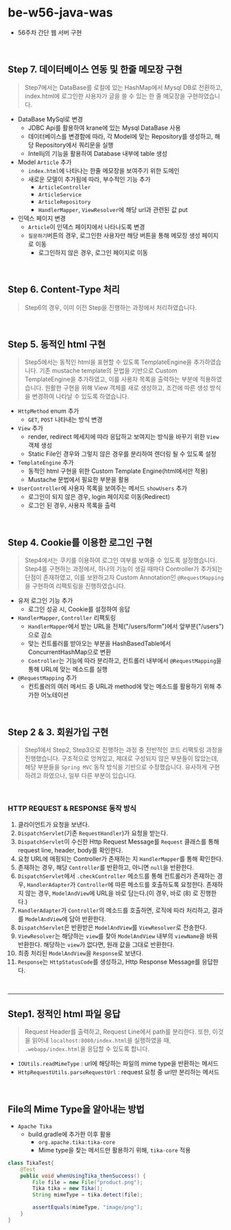 # be-w56-java-was
- 56주차 간단 웹 서버 구현

<br>

## Step 7. 데이터베이스 연동 및 한줄 메모장 구현

> Step7에서는 DataBase를 로컬에 있는 HashMap에서 Mysql DB로 전환하고, 
> index.html에 로그인한 사용자가 글을 쓸 수 있는 한 줄 메모장을 구현하였습니다. 
- DataBase MySql로 변경
  - JDBC Api를 활용하여 krane에 있는 Mysql DataBase 사용
  - 데이터베이스를 변경함에 따라, 각 Model에 맞는 Repository를 생성하고, 해당 Repository에서 쿼리문을 실행
  - Intellij의 기능을 활용하여 Database 내부에 table 생성
- Model `Article` 추가
  - `index.html`에 나타나는 한줄 메모장을 보여주기 위한 도메인
  - 새로운 모델이 추가됨에 따라, 부수적인 기능 추가
    - `ArticleController`
    - `ArticleService`
    - `ArticleRepository`
    - `HandlerMapper`, `ViewResolver`에 해당 url과 관련된 값 put
- 인덱스 페이지 변경
  - `Article`이 인덱스 페이지에서 나타나도록 변경
  - `질문하기`버튼의 경우, 로그인한 사용자만 해당 버튼을 통해 메모장 생성 페이지로 이동
    - 로그인하지 않은 경우, 로그인 페이지로 이동

<br>

## Step 6. Content-Type 처리

> Step6의 경우, 이미 이전 Step을 진행하는 과정에서 처리하였습니다.


<br>

## Step 5. 동적인 html 구현

> Step5에서는 동적인 html을 표현할 수 있도록 TemplateEngine을 추가하였습니다. 기존 mustache template의 
> 문법을 기반으로 Custom TemplateEngine을 추가하였고, 이를 사용자 목록을 출력하는 부분에 적용하였습니다.
> 원활한 구현을 위해 View 객체를 새로 생성하고, 조건에 따른 생성 방식을 변경하여 나타날 수 있도록 하였습니다.
- `HttpMethod` enum 추가
  - `GET`, `POST` 나타내는 방식 변경
- `View` 추가
  - render, redirect 메세지에 따라 응답하고 보여지는 방식을 바꾸기 위한 `View` 객체 생성
  - Static File인 경우와 그렇지 않은 경우를 분리하여 렌더링 될 수 있도록 설정
- `TemplateEngine` 추가
  - 동적인 html 구현을 위한 Custom Template Engine(html에서만 적용)
  - Mustache 문법에서 필요한 부분을 활용
- `UserController`에 사용자 목록을 보여주는 메서드 `showUsers` 추가
  - 로그인이 되지 않은 경우, login 페이지로 이동(Redirect)
  - 로그인 된 경우, 사용자 목록을 출력

<br>

## Step 4. Cookie를 이용한 로그인 구현

> Step4에서는 쿠키를 이용하여 로그인 여부를 보여줄 수 있도록 설정했습니다.
> Step4를 구현하는 과정에서, 하나의 기능이 생길 때마다 Controller가 추가되는 단점이 존재하였고, 이를 보완하고자 Custom Annotation인 `@RequestMapping`을 구현하여 리팩토링을 진행하였습니다.

- 유저 로그인 기능 추가
  - 로그인 성공 시, Cookie를 설정하여 응답
- `HandlerMapper`, `Controller` 리팩토링
  - `HandlerMapper`에서 받는 URL을 전체("/users/form")에서 앞부분("/users")으로 감소
  - 맞는 컨트롤러를 받아오는 부분을 HashBasedTable에서 ConcurrentHashMap으로 변환
  - `Controller`는 기능에 따라 분리하고, 컨트롤러 내부에서 `@RequestMapping`을 통해 URL에 맞는 메소드를 실행
- `@RequestMapping` 추가
  - 컨트롤러의 여러 메서드 중 URL과 method에 맞는 메소드를 활용하기 위해 추가한 어노테이션

<br>

## Step 2 & 3. 회원가입 구현

> Step1에서 Step2, Step3으로 진행하는 과정 중 전반적인 코드 리팩토링 과정을 진행했습니다.
> 구조적으로 엉켜있고, 제대로 구성되지 않은 부분들이 많았는데, 해당 부분들을 `Spring MVC` 동작 방식을 기반으로 수정했습니다.
> 유사하게 구현하려고 하였으나, 일부 다른 부분이 있습니다.

<br>

### HTTP REQUEST & RESPONSE 동작 방식
1. 클라이언트가 요청을 보낸다.
2. `DispatchServlet`(기존 `RequestHandler`)가 요청을 받는다.
3. `DispatchServlet`이 수신한 Http Request Message를 `Request` 클래스를 통해 request line, header, body를 확인한다.
4. 요청 URL에 매핑되는 Controller가 존재하는 지 `HandlerMapper`를 통해 확인한다. 
5. 존재하는 경우, 해당 `Controller`를 반환하고, 아니면 `null`을 반환한다.
6. `DispatchServlet`에서 `.checkController` 메소드를 통해 컨트롤러가 존재하는 경우, `HandlerAdapter`가 `Controller`에 따른 메소드를 호출하도록 요청한다. 존재하지 않는 경우, `ModelAndView`에 URL을 바로 담는다.(이 경우, 바로 (8) 로 진행한다.)
7. `HandlerAdapter`가 `Controller`의 메소드를 호출하면, 로직에 따라 처리하고, 결과를 `ModelAndView`에 담아 반환한다.
8. `DispatchServlet`은 반환받은 `ModelAndView`를 `ViewResolver`로 전송한다.
9. `ViewResolver`는 해당하는 `view`를 찾아 `ModelAndView` 내부의 `viewName`을 바꿔 반환한다. 해당하는 `view`가 없다면, 원래 값을 그대로 반환한다.
10. 최종 처리된 `ModelAndView`을 `Response`로 보낸다.
11. `Response`는 `HttpStatusCode`를 생성하고, Http Response Message를 응답한다.


<br>

----

## Step1. 정적인 html 파일 응답

> Request Header를 출력하고, Request Line에서 path를 분리한다. 
> 또한, 이것을 읽어내 `localhost:8080/index.html`을 실행하였을 때, `.webapp/index.html`을 응답할 수 있도록 합니다.

- `IOUtils.readMimeType` : url에 해당하는 파일의 mime type을 반환하는 메서드
- `HttpRequestUtils.parseRequestUrl` : request 요청 중 url만 분리하는 메서드

<br>

## File의 Mime Type을 알아내는 방법
- `Apache Tika`
  - build.gradle에 추가한 이후 활용
    - `org.apache.tika:tika-core`
    - Mime type을 찾는 메서드만 활용하기 위해, `tika-core` 적용
```java
class TikaTest{
    @Test
    public void whenUsingTika_thenSuccess() {
        File file = new File("product.png");
        Tika tika = new Tika();
        String mimeType = tika.detect(file);

        assertEquals(mimeType, "image/png");
    }
}
```
